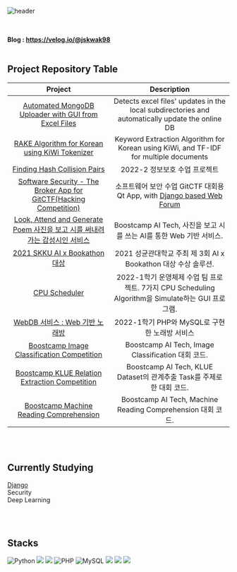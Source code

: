 ![header](https://capsule-render.vercel.app/api?type=rect&text=Works%20I've%20Done&color=gradient&customColorList=2)

<br><br>
**Blog : https://velog.io/@jskwak98**
<br><br>

## Project Repository Table

|                           Project                            |                         Description                          |
| :----------------------------------------------------------: | :----------------------------------------------------------: |
| [Automated MongoDB Uploader with GUI from Excel Files](https://github.com/jskwak98/MongoDB_Uploader_with_GUI) | Detects excel files' updates in the local subdirectories and automatically update the online DB |
| [RAKE Algorithm for Korean using KiWi Tokenizer](https://github.com/jskwak98/RAKE_Korean) | Keyword Extraction Algorithm for Korean using KiWi, and TF-IDF for multiple documents |
| [Finding Hash Collision Pairs](https://github.com/jskwak98/Info_sec_proj2) | 2022-2 정보보호 수업 프로젝트 |
| [Software Security - The Broker App for GitCTF(Hacking Competition)](https://github.com/MinGeunSong/SoftwareSecurityTeam03_1113) | 소프트웨어 보안 수업 GitCTF 대회용 Qt App, with [Django based Web Forum](https://github.com/jskwak98/Secondhand) |
| [Look, Attend and Generate Poem 사진을 보고 시를 써내려가는 감성시인 서비스](https://github.com/boostcampaitech2/final-project-level3-nlp-08) | Boostcamp AI Tech, 사진을 보고 시를 쓰는 AI를 통한 Web 기반 서비스. |
| [2021 SKKU AI x Bookathon 대상](https://github.com/jskwak98/Bookathon3_Bookie_On_And_On) | 2021 성균관대학교 주최 제 3회 AI x Bookathon 대상 수상 솔루션. |
| [CPU Scheduler](https://github.com/jskwak98/2022-1-OS-12-Term-Project) | 2022-1학기 운영체제 수업 팀 프로젝트. 7가지 CPU Scheduling Algorithm을 Simulate하는 GUI 프로그램. |
| [WebDB 서비스 : Web 기반 노래방](https://github.com/jskwak98/Web_Karaoke) |        2022-1학기 PHP와 MySQL로 구현한 노래방 서비스         |
| [Boostcamp Image Classification Competition](https://github.com/boostcampaitech2/image-classification-level1-30) |      Boostcamp AI Tech, Image Classification 대회 코드.      |
| [Boostcamp KLUE Relation Extraction Competition](https://github.com/boostcampaitech2/klue-level2-nlp-08) | Boostcamp AI Tech, KLUE Dataset의 관계추출 Task를 주제로 한 대회 코드. |
| [Boostcamp Machine Reading Comprehension](https://github.com/boostcampaitech2/mrc-level2-nlp-08) | Boostcamp AI Tech, Machine Reading Comprehension 대회 코드.  |

<br><br>
## Currently Studying
[Django](https://github.com/jskwak98/Jump2Django)<br>
Security<br>
Deep Learning

<br><br>
## Stacks
<p>
<img alt="Python" src ="https://img.shields.io/badge/Python-3776AB.svg?&logo=Python&logoColor=white"/>
<img src ="https://img.shields.io/badge/PyTorch-EE4C2C.svg?&logo=PyTorch&logoColor=white"/>
<img src = "https://img.shields.io/badge/-HuggingFace-yellow">
<img alt="PHP" src ="https://img.shields.io/badge/PHP-777BB4.svg?&logo=PHP&logoColor=white"/>
<img alt="MySQL" src ="https://img.shields.io/badge/MySQL-4479A1.svg?&logo=MySQL&logoColor=white"/>
<img src = "https://img.shields.io/badge/-Verilog-lightgrey">
<img src = "https://img.shields.io/badge/-Java-orange">
<img src ="https://img.shields.io/badge/Godot-478CBF.svg?&logo=godotengine&logoColor=white">
</p>
